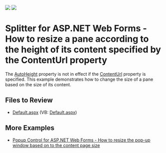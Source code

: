 <!-- default badges list -->
[![](https://img.shields.io/badge/Open_in_DevExpress_Support_Center-FF7200?style=flat-square&logo=DevExpress&logoColor=white)](https://supportcenter.devexpress.com/ticket/details/E4212)
[![](https://img.shields.io/badge/📖_How_to_use_DevExpress_Examples-e9f6fc?style=flat-square)](https://docs.devexpress.com/GeneralInformation/403183)
<!-- default badges end -->

# Splitter for ASP.NET Web Forms - How to resize a pane according to the height of its content specified by the ContentUrl property

The [AutoHeight](https://docs.devexpress.com/AspNet/DevExpress.Web.SplitterPane.AutoHeight) property is not in effect if the [ContentUrl](https://docs.devexpress.com/AspNet/DevExpress.Web.SplitterPane.ContentUrl) property is specified. This example demonstrates how to change the size of a pane based on the size of its content.
 
## Files to Review

* [Default.aspx](./CS/Solution/Default.aspx) (VB: [Default.aspx](./VB/Solution/Default.aspx))

## More Examples

* [Popup Control for ASP.NET Web Forms - How to resize the pop-up window based on to the content page size](https://github.com/DevExpress-Examples/asp-net-web-forms-popup-control-resize-popup-window-based-on-content-page-size)
